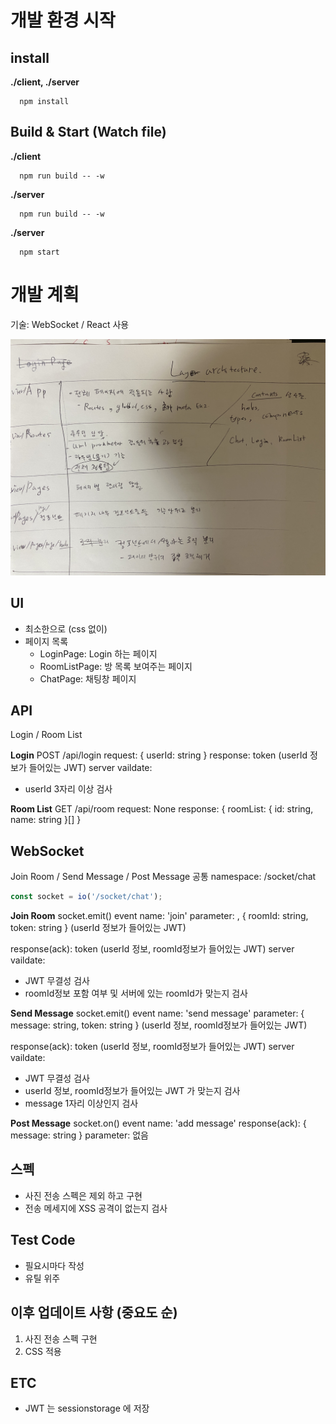 # 개발 환경 시작

## install

**./client, ./server**
```shell
  npm install
```

## Build & Start (Watch file)

**./client**
```shell
  npm run build -- -w
```

**./server**
```shell
  npm run build -- -w
```

**./server**
```shell
  npm start
```

# 개발 계획
기술: WebSocket / React 사용

![architecture](./architecture.jpeg)


## UI
- 최소한으로 (css 없이)
- 페이지 목록
  - LoginPage: Login 하는 페이지
  - RoomListPage: 방 목록 보여주는 페이지
  - ChatPage: 채팅창 페이지

## API
Login / Room List

**Login**
POST /api/login 
request: { userId: string }
response: token (userId 정보가 들어있는 JWT)
server vaildate: 
- userId 3자리 이상 검사

**Room List**
GET /api/room
request: None
response: { roomList: { id: string, name: string }[] }

## WebSocket
Join Room / Send Message / Post Message
공통 namespace: /socket/chat
```js
const socket = io('/socket/chat');
```

**Join Room** 
socket.emit()
event name: 'join'
parameter: , { roomId: string, token: string } (userId 정보가 들어있는 JWT)

response(ack): token (userId 정보, roomId정보가 들어있는 JWT)
server vaildate: 
- JWT 무결성 검사
- roomId정보 포함 여부 및 서버에 있는 roomId가 맞는지 검사

**Send Message**
socket.emit()
event name: 'send message'
parameter: { message: string, token: string } (userId 정보, roomId정보가 들어있는 JWT)

response(ack): token (userId 정보, roomId정보가 들어있는 JWT)
server vaildate: 
- JWT 무결성 검사
- userId 정보, roomId정보가 들어있는 JWT 가 맞는지 검사
- message 1자리 이상인지 검사

**Post Message**
socket.on()
event name: 'add message'
response(ack): { message: string }
parameter: 없음


## 스펙
- 사진 전송 스펙은 제외 하고 구현
- 전송 메세지에 XSS 공격이 없는지 검사

## Test Code
- 필요시마다 작성
- 유틸 위주

## 이후 업데이트 사항 (중요도 순)
1. 사진 전송 스펙 구현
2. CSS 적용

## ETC
- JWT 는 sessionstorage 에 저장